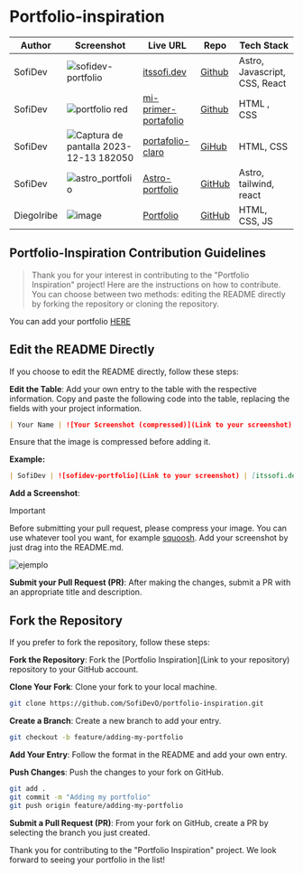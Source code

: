 # Portfolio-inspiration

| Author  | Screenshot                                                                                                                                        | Live URL                                                                 | Repo                                                           | Tech Stack                    |
| ------- | ------------------------------------------------------------------------------------------------------------------------------------------------- | ------------------------------------------------------------------------ | -------------------------------------------------------------- | ----------------------------- |
| SofiDev | ![sofidev-portfolio](https://github.com/SofiDevO/portfolio-inspiration/assets/102200061/2051a823-69dc-4067-b315-ced94d240a87)                     | [itssofi.dev](https://itssofi.dev/)                                      | [Github](https://github.com/SofiDevO/sofidev-portfolio-astro)  | Astro, Javascript, CSS, React |
| SofiDev | ![portfolio red](https://github.com/SofiDevO/portfolio-inspiration/assets/102200061/4d437b01-baa2-41b9-9e03-c6b7aaf78344)                         | [mi-primer-portafolio](https://sofidevo.github.io/mi-primer-portafolio/) | [Github](https://github.com/SofiDevO/mi-primer-portafolio)     | HTML , CSS                    |
| SofiDev | ![Captura de pantalla 2023-12-13 182050](https://github.com/SofiDevO/portfolio-inspiration/assets/102200061/d4dac231-9754-404e-b499-ffb562404c8e) | [portafolio-claro](https://sofidevo.github.io/portafolio-claro/)         | [GiHub](https://github.com/SofiDevO/portafolio-claro)          | HTML, CSS                     |
| SofiDev | ![astro_portfolio](https://github.com/SofiDevO/portfolio-inspiration/assets/102200061/7ac0fa64-41ee-45ca-93db-b664de510876)                       | [Astro-portfolio](https://portfoli-sofidev-astro.vercel.app/)            | [GitHub](https://github.com/SofiDevO/template-astro-portfolio) | Astro, tailwind, react        |
| DiegoIribe | ![image](https://github.com/Diegoiribe/portfolio-inspiration/assets/130528284/7061addc-8de4-4737-a726-ac4e161e048c) | [Portfolio](https://diegoiribe.github.io/CV/)| [GitHub](https://github.com/Diegoiribe/CV) | HTML, CSS, JS      |

## Portfolio-Inspiration Contribution Guidelines

> Thank you for your interest in contributing to the "Portfolio Inspiration" project! Here are the instructions on how to contribute. You can choose between two methods: editing the README directly by forking the repository or cloning the repository.

You can add your portfolio [HERE](https://github.com/SofiDevO/portfolio-inspiration)

## Edit the README Directly

If you choose to edit the README directly, follow these steps:

**Edit the Table**: Add your own entry to the table with the respective information. Copy and paste the following code into the table, replacing the fields with your project information.

```markdown
| Your Name | ![Your Screenshot (compressed)](Link to your screenshot) | [Your Portfolio URL](Link to your portfolio) | [GitHub Link to Your Repository](Link to your repository) | Technologies Used |
```

Ensure that the image is compressed before adding it.

**Example:**

```markdown
| SofiDev | ![sofidev-portfolio](Link to your screenshot) | [itssofi.dev](https://itssofi.dev/) | [GitHub](https://github.com/SofiDevO/sofidev-portfolio-astro) | Astro, Javascript, CSS, React |
```

**Add a Screenshot**:

> [!IMPORTANT]
> Before submitting your pull request, please compress your image. You can use whatever tool you want, for example [squoosh](https://squoosh.app/). Add your screenshot by just drag into the README.md.

![ejemplo](https://github.com/SofiDevO/portfolio-inspiration/assets/102200061/e22aee88-d824-4c98-8af8-93294a00f868)

**Submit your Pull Request (PR)**: After making the changes, submit a PR with an appropriate title and description.

## Fork the Repository

If you prefer to fork the repository, follow these steps:

**Fork the Repository**: Fork the [Portfolio Inspiration](Link to your repository) repository to your GitHub account.

**Clone Your Fork**: Clone your fork to your local machine.

```bash
git clone https://github.com/SofiDevO/portfolio-inspiration.git
```

**Create a Branch**: Create a new branch to add your entry.

```bash
git checkout -b feature/adding-my-portfolio
```

**Add Your Entry**: Follow the format in the README and add your own entry.

**Push Changes**: Push the changes to your fork on GitHub.

```bash
git add .
git commit -m "Adding my portfolio"
git push origin feature/adding-my-portfolio
```

**Submit a Pull Request (PR)**: From your fork on GitHub, create a PR by selecting the branch you just created.

Thank you for contributing to the "Portfolio Inspiration" project. We look forward to seeing your portfolio in the list!
